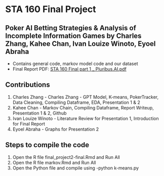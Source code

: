 # STA 160 Final Project
## Poker AI Betting Strategies & Analysis of Incomplete Information Games by Charles Zhang, Kahee Chan, Ivan Louize Winoto, Eyoel Abraha
- Contains general code, markov model code and our dataset
- Final Report PDF: [STA 160 Final part 1 _ Pluribus.AI.pdf](https://github.com/user-attachments/files/18071770/STA.160.Final.part.1._.Pluribus.AI.pdf)

## Contributions
1. Charles Zhang - Charles Zhang - GPT Model,  K-means, PokerTracker, Data Cleaning, Compiling Dataframe, EDA, Presentation 1 & 2
2. Kahee Chan - Markov Chain,  Compiling Dataframe, Report Writeup, Presentation 1 & 2, Github
3. Ivan Louize Winoto - Literature Review for Presentation 1, Introduction for Final Report
4. Eyoel Abraha - Graphs for Presentation 2

## Steps to compile the code
1. Open the R file final_project2-final.Rmd and Run All
2. Open the R file markov.Rmd and Run All
3. Open the Python file and compile using -python k-means.py


